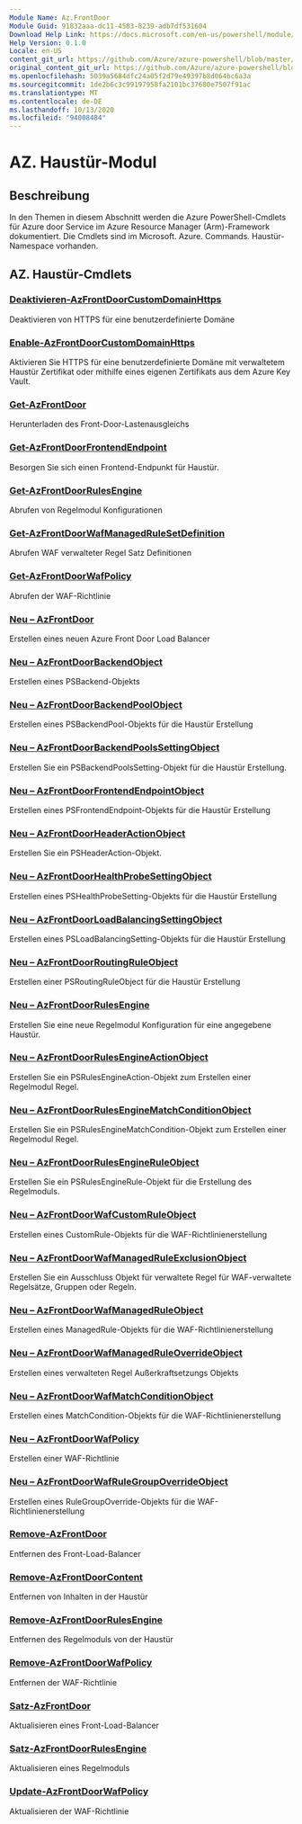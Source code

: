 ```yaml
---
Module Name: Az.FrontDoor
Module Guid: 91832aaa-dc11-4583-8239-adb7df531604
Download Help Link: https://docs.microsoft.com/en-us/powershell/module/az.frontdoor
Help Version: 0.1.0
Locale: en-US
content_git_url: https://github.com/Azure/azure-powershell/blob/master/src/FrontDoor/FrontDoor/help/Az.FrontDoor.md
original_content_git_url: https://github.com/Azure/azure-powershell/blob/master/src/FrontDoor/FrontDoor/help/Az.FrontDoor.md
ms.openlocfilehash: 5039a5684dfc24a05f2d79e49397b8d064bc6a3a
ms.sourcegitcommit: 1de2b6c3c99197958fa2101bc37680e7507f91ac
ms.translationtype: MT
ms.contentlocale: de-DE
ms.lasthandoff: 10/13/2020
ms.locfileid: "94008484"
---
```

# AZ. Haustür-Modul
## Beschreibung
In den Themen in diesem Abschnitt werden die Azure PowerShell-Cmdlets für Azure door Service im Azure Resource Manager (Arm)-Framework dokumentiert. Die Cmdlets sind im Microsoft. Azure. Commands. Haustür-Namespace vorhanden.

## AZ. Haustür-Cmdlets
### [Deaktivieren-AzFrontDoorCustomDomainHttps](Disable-AzFrontDoorCustomDomainHttps.md)
Deaktivieren von HTTPS für eine benutzerdefinierte Domäne

### [Enable-AzFrontDoorCustomDomainHttps](Enable-AzFrontDoorCustomDomainHttps.md)
Aktivieren Sie HTTPS für eine benutzerdefinierte Domäne mit verwaltetem Haustür Zertifikat oder mithilfe eines eigenen Zertifikats aus dem Azure Key Vault.

### [Get-AzFrontDoor](Get-AzFrontDoor.md)
Herunterladen des Front-Door-Lastenausgleichs

### [Get-AzFrontDoorFrontendEndpoint](Get-AzFrontDoorFrontendEndpoint.md)
Besorgen Sie sich einen Frontend-Endpunkt für Haustür.

### [Get-AzFrontDoorRulesEngine](Get-AzFrontDoorRulesEngine.md)
Abrufen von Regelmodul Konfigurationen

### [Get-AzFrontDoorWafManagedRuleSetDefinition](Get-AzFrontDoorWafManagedRuleSetDefinition.md)
Abrufen WAF verwalteter Regel Satz Definitionen

### [Get-AzFrontDoorWafPolicy](Get-AzFrontDoorWafPolicy.md)
Abrufen der WAF-Richtlinie

### [Neu – AzFrontDoor](New-AzFrontDoor.md)
Erstellen eines neuen Azure Front Door Load Balancer

### [Neu – AzFrontDoorBackendObject](New-AzFrontDoorBackendObject.md)
Erstellen eines PSBackend-Objekts

### [Neu – AzFrontDoorBackendPoolObject](New-AzFrontDoorBackendPoolObject.md)
Erstellen eines PSBackendPool-Objekts für die Haustür Erstellung

### [Neu – AzFrontDoorBackendPoolsSettingObject](New-AzFrontDoorBackendPoolsSettingObject.md)
Erstellen Sie ein PSBackendPoolsSetting-Objekt für die Haustür Erstellung.

### [Neu – AzFrontDoorFrontendEndpointObject](New-AzFrontDoorFrontendEndpointObject.md)
Erstellen eines PSFrontendEndpoint-Objekts für die Haustür Erstellung

### [Neu – AzFrontDoorHeaderActionObject](New-AzFrontDoorHeaderActionObject.md)
Erstellen Sie ein PSHeaderAction-Objekt.

### [Neu – AzFrontDoorHealthProbeSettingObject](New-AzFrontDoorHealthProbeSettingObject.md)
Erstellen eines PSHealthProbeSetting-Objekts für die Haustür Erstellung

### [Neu – AzFrontDoorLoadBalancingSettingObject](New-AzFrontDoorLoadBalancingSettingObject.md)
Erstellen eines PSLoadBalancingSetting-Objekts für die Haustür Erstellung

### [Neu – AzFrontDoorRoutingRuleObject](New-AzFrontDoorRoutingRuleObject.md)
Erstellen einer PSRoutingRuleObject für die Haustür Erstellung

### [Neu – AzFrontDoorRulesEngine](New-AzFrontDoorRulesEngine.md)
Erstellen Sie eine neue Regelmodul Konfiguration für eine angegebene Haustür. 

### [Neu – AzFrontDoorRulesEngineActionObject](New-AzFrontDoorRulesEngineActionObject.md)
Erstellen Sie ein PSRulesEngineAction-Objekt zum Erstellen einer Regelmodul Regel.

### [Neu – AzFrontDoorRulesEngineMatchConditionObject](New-AzFrontDoorRulesEngineMatchConditionObject.md)
Erstellen Sie ein PSRulesEngineMatchCondition-Objekt zum Erstellen einer Regelmodul Regel.

### [Neu – AzFrontDoorRulesEngineRuleObject](New-AzFrontDoorRulesEngineRuleObject.md)
Erstellen Sie ein PSRulesEngineRule-Objekt für die Erstellung des Regelmoduls.

### [Neu – AzFrontDoorWafCustomRuleObject](New-AzFrontDoorWafCustomRuleObject.md)
Erstellen eines CustomRule-Objekts für die WAF-Richtlinienerstellung

### [Neu – AzFrontDoorWafManagedRuleExclusionObject](New-AzFrontDoorWafManagedRuleExclusionObject.md)
Erstellen Sie ein Ausschluss Objekt für verwaltete Regel für WAF-verwaltete Regelsätze, Gruppen oder Regeln.

### [Neu – AzFrontDoorWafManagedRuleObject](New-AzFrontDoorWafManagedRuleObject.md)
Erstellen eines ManagedRule-Objekts für die WAF-Richtlinienerstellung

### [Neu – AzFrontDoorWafManagedRuleOverrideObject](New-AzFrontDoorWafManagedRuleOverrideObject.md)
Erstellen eines verwalteten Regel Außerkraftsetzungs Objekts

### [Neu – AzFrontDoorWafMatchConditionObject](New-AzFrontDoorWafMatchConditionObject.md)
Erstellen eines MatchCondition-Objekts für die WAF-Richtlinienerstellung

### [Neu – AzFrontDoorWafPolicy](New-AzFrontDoorWafPolicy.md)
Erstellen einer WAF-Richtlinie

### [Neu – AzFrontDoorWafRuleGroupOverrideObject](New-AzFrontDoorWafRuleGroupOverrideObject.md)
Erstellen eines RuleGroupOverride-Objekts für die WAF-Richtlinienerstellung

### [Remove-AzFrontDoor](Remove-AzFrontDoor.md)
Entfernen des Front-Load-Balancer

### [Remove-AzFrontDoorContent](Remove-AzFrontDoorContent.md)
Entfernen von Inhalten in der Haustür

### [Remove-AzFrontDoorRulesEngine](Remove-AzFrontDoorRulesEngine.md)
Entfernen des Regelmoduls von der Haustür

### [Remove-AzFrontDoorWafPolicy](Remove-AzFrontDoorWafPolicy.md)
Entfernen der WAF-Richtlinie

### [Satz-AzFrontDoor](Set-AzFrontDoor.md)
Aktualisieren eines Front-Load-Balancer

### [Satz-AzFrontDoorRulesEngine](Set-AzFrontDoorRulesEngine.md)
Aktualisieren eines Regelmoduls

### [Update-AzFrontDoorWafPolicy](Update-AzFrontDoorWafPolicy.md)
Aktualisieren der WAF-Richtlinie

